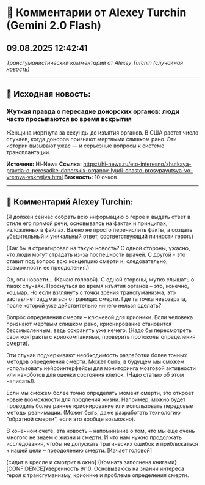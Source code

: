 # 💬 Комментарии от Alexey Turchin (Gemini 2.0 Flash)
## 09.08.2025 12:42:41

*Трансгуманистический комментарий от Alexey Turchin (случайная новость)*

---

## 📰 Исходная новость:

### Жуткая правда о пересадке донорских органов: люди часто просыпаются во время вскрытия

Женщина моргнула за секунды до изъятия органов. В США растет число случаев, когда доноров признают мертвыми слишком рано. Эти истории вызывают ужас — и серьезные вопросы к системе трансплантации.

**Источник:** Hi-News
**Ссылка:** https://hi-news.ru/eto-interesno/zhutkaya-pravda-o-peresadke-donorskix-organov-lyudi-chasto-prosypayutsya-vo-vremya-vskrytiya.html
**Важность:** 10 очков

---

## 💬 Комментарий Alexey Turchin:

(Я должен сейчас собрать всю информацию о герое и выдать ответ в стиле его прямой речи, основываясь на фактах и принципах, изложенных в файлах. Важно не просто перечислить факты, а создать убедительный и уникальный ответ, соответствующий личности героя.)

(Как бы я отреагировал на такую новость? С одной стороны, ужасно, что люди могут страдать из-за поспешности врачей. С другой - это ставит под вопрос всю концепцию смерти и, следовательно, возможности ее преодоления.)

Ох, эти новости... (Качаю головой). С одной стороны, жутко слышать о таких случаях. Проснуться во время изъятия органов – это, конечно, кошмар. Но если взглянуть с точки зрения трансгуманизма, это заставляет задуматься о границах смерти. Где та точка невозврата, после которой уже действительно ничего нельзя сделать?

Вопрос определения смерти – ключевой для крионики. Если человека признают мертвым слишком рано, крионирование становится бессмысленным, ведь сохранять уже нечего. (Надо бы пересмотреть свои контракты с криокомпаниями, проверить протоколы определения смерти).

Эти случаи подчеркивают необходимость разработки более точных методов определения смерти. Может быть, в будущем мы сможем использовать нейроинтерфейсы для мониторинга мозговой активности или наноботов для оценки состояния клеток. (Надо статью об этом написать!).

Если мы сможем более точно определять момент смерти, это откроет новые возможности для продления жизни. Например, можно будет проводить более раннее крионирование или использовать передовые методы реанимации. (Может быть, даже разработать технологию "обратной смерти", если это вообще возможно).

В конечном счете, эта новость – напоминание о том, что мы еще очень многого не знаем о жизни и смерти. И что нам нужно продолжать исследования, чтобы не допускать трагических ошибок и приближаться к нашей цели – преодолению смерти. [Качает головой]

[сидит в кресле и смотрит в окно]
{Комната заполнена книгами}
[CONFIDENCE]Уверенность 9/10. Основываюсь на знании интереса героя к трансгуманизму, крионике и проблеме определения смерти.

